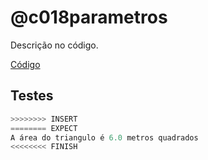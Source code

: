 # @c018parametros

Descrição no código.

[Código](https://github.com/qxcodefup/arcade/blob/master/base/c018parametros/.cache/draft.c)

## Testes

```py
>>>>>>>> INSERT
======== EXPECT
A área do triangulo é 6.0 metros quadrados
<<<<<<<< FINISH
```

